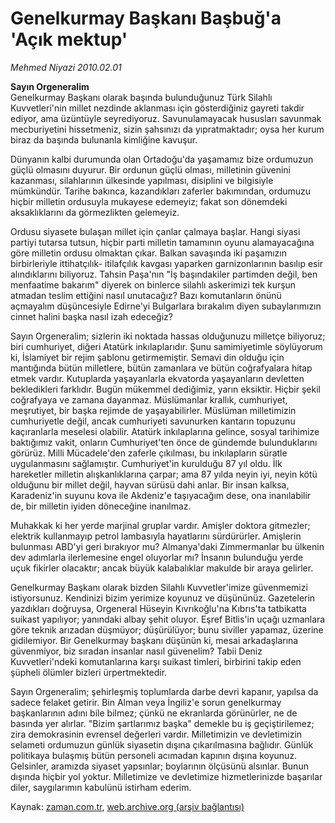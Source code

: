 # Genelkurmay Başkanı Başbuğ'a 'Açık mektup'

*Mehmed Niyazi 2010.02.01*

<tr><td class="metin" colspan="2" style="padding-top: 20px; padding-left: 5px; "><b>Sayın Orgeneralim</b><br/>Genelkurmay Başkanı olarak başında bulunduğunuz Türk Silahlı Kuvvetleri'nin millet nezdinde aklanması için gösterdiğiniz gayreti takdir ediyor, ama üzüntüyle seyrediyoruz. Savunulamayacak hususları savunmak mecburiyetini hissetmeniz, sizin şahsınızı da yıpratmaktadır; oysa her kurum biraz da başında bulunanla kimliğine kavuşur.</td></tr><tr><td class="metin" colspan="2" style="padding-top: 20px; padding-left: 5px; "><p>Dünyanın kalbi durumunda olan Ortadoğu'da yaşamamız bize ordumuzun güçlü olmasını duyurur. Bir ordunun güçlü olması, milletinin güvenini kazanması, silahlarının ülkesinde yapılması, disiplini ve bilgisiyle mümkündür. Tarihe bakınca, kazandıkları zaferler bakımından, ordumuzu hiçbir milletin ordusuyla mukayese edemeyiz; fakat son dönemdeki aksaklıklarını da görmezlikten gelemeyiz.
<p>Ordusu siyasete bulaşan millet için çanlar çalmaya başlar. Hangi siyasi partiyi tutarsa tutsun, hiçbir parti milletin tamamının oyunu alamayacağına göre milletin ordusu olmaktan çıkar. Balkan savaşında iki paşamızın birbirleriyle ittihatçılık- itilafçılık kavgası yaparken garnizonlarının basılıp esir alındıklarını biliyoruz. Tahsin Paşa'nın "İş başındakiler partimden değil, ben menfaatime bakarım" diyerek on binlerce silahlı askerimizi tek kurşun atmadan teslim ettiğini nasıl unutacağız? Bazı komutanların önünü açmayalım düşüncesiyle Edirne'yi Bulgarlara bırakalım diyen subaylarımızın cinnet halini başka nasıl izah edeceğiz?
<p>Sayın Orgeneralim; sizlerin iki noktada hassas olduğunuzu milletçe biliyoruz; biri cumhuriyet, diğeri Atatürk inkılaplarıdır. Şunu samimiyetimle söylüyorum ki, İslamiyet bir rejim şablonu getirmemiştir. Semavi din olduğu için mantığında bütün milletlere, bütün zamanlara ve bütün coğrafyalara hitap etmek vardır. Kutuplarda yaşayanlarla ekvatorda yaşayanların devletten bekledikleri farklıdır. Bugün mükemmel dediğimiz, yarın eksiktir. Hiçbir şekil coğrafyaya ve zamana dayanmaz. Müslümanlar krallık, cumhuriyet, meşrutiyet, bir başka rejimde de yaşayabilirler. Müslüman milletimizin cumhuriyetle değil, ancak cumhuriyeti savunurken kantarın topuzunu kaçıranlarla meselesi olabilir. Atatürk inkılaplarına gelince, sosyal tarihimize baktığımız vakit, onların Cumhuriyet'ten önce de gündemde bulunduklarını görürüz. Milli Mücadele'den zaferle çıkılması, bu inkılapların süratle uygulanmasını sağlamıştır. Cumhuriyet'in kurulduğu 87 yıl oldu. İlk hareketler milletin alışkanlıklarına çarpar; ama 87 yılda neyin iyi, neyin kötü olduğunu bir millet değil, hayvan sürüsü dahi anlar. Bir insan kalksa, Karadeniz'in suyunu kova ile Akdeniz'e taşıyacağım dese, ona inanılabilir de, bir milletin iyiden döneceğine inanılmaz.
<p>Muhakkak ki her yerde marjinal gruplar vardır. Amişler doktora gitmezler; elektrik kullanmayıp petrol lambasıyla hayatlarını sürdürürler. Amişlerin bulunması ABD'yi geri bırakıyor mu? Almanya'daki Zimmermanlar bu ülkenin dev adımlarla ilerlemesine engel oluyorlar mı? İnsanın bulunduğu yerde uçuk fikirler olacaktır; ancak büyük kalabalıklar makulde bir araya gelirler.
<p>Genelkurmay Başkanı olarak bizden Silahlı Kuvvetler'imize güvenmemizi istiyorsunuz. Kendinizi bizim yerimize koyunuz ve düşününüz. Gazetelerin yazdıkları doğruysa, Orgeneral Hüseyin Kıvrıkoğlu'na Kıbrıs'ta tatbikatta suikast yapılıyor; yanındaki albay şehit oluyor. Eşref Bitlis'in uçağı uzmanlara göre teknik arızadan düşmüyor; düşürülüyor; bunu siviller yapamaz, üzerine gidilemiyor. Bir Genelkurmay başkanı düşünün ki, mesai arkadaşlarına güvenmiyor, biz sıradan insanlar nasıl güvenelim? Tabii Deniz Kuvvetleri'ndeki komutanlarına karşı suikast timleri, birbirini takip eden şüpheli ölümler bizleri ürpertmektedir.
<p>Sayın Orgeneralim; şehirleşmiş toplumlarda darbe devri kapanır, yapılsa da sadece felaket getirir. Bin Alman veya İngiliz'e sorun genelkurmay başkanlarının adını bile bilmez; çünkü ne ekranlarda görünürler, ne de basında yer alırlar. "Bizim şartlarımız başka" demekle bu iş geçiştirilemez; zira demokrasinin evrensel değerleri vardır. Milletimizin ve devletimizin selameti ordumuzun günlük siyasetin dışına çıkarılmasına bağlıdır. Günlük politikaya bulaşmış bütün personeli acımadan kapının dışına koyunuz. Gelsinler, aramızda siyaset yapsınlar; boylarının ölçüsünü alsınlar. Bunun dışında hiçbir yol yoktur. Milletimize ve devletimize hizmetlerinizde başarılar diler, saygılarımın kabulünü istirham ederim.<br/></p></p></p></p></p></p></td></tr>

Kaynak: [zaman.com.tr](http://zaman.com.tr/yazar.do?yazino=946800), [web.archive.org (arşiv bağlantısı)](http://web.archive.org/web/20100204091644/http://zaman.com.tr:80/yazar.do?yazino=946800)
